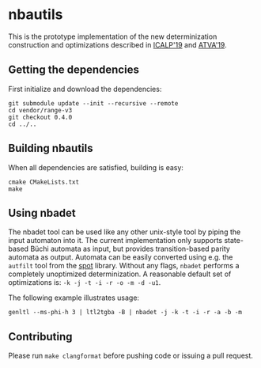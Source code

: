 # nbautils

This is the prototype implementation of the new determinization construction and
optimizations described in 
[ICALP'19](http://dx.doi.org/10.4230/LIPIcs.ICALP.2019.120) and 
[ATVA'19](https://doi.org/10.1007/978-3-030-31784-3_18).

## Getting the dependencies

First initialize and download the dependencies:
```
git submodule update --init --recursive --remote
cd vendor/range-v3
git checkout 0.4.0
cd ../..
```

## Building nbautils

When all dependencies are satisfied, building is easy:

```
cmake CMakeLists.txt
make
```

## Using nbadet

The nbadet tool can be used like any other unix-style tool by piping the input automaton
into it. The current implementation only supports state-based Büchi automata as input, but
provides transition-based parity automata as output. Automata can be easily converted
using e.g. the `autfilt` tool from the [spot](https://spot.lrde.epita.fr/) library.
Without any flags, `nbadet` performs a completely unoptimized determinization. 
A reasonable default set of optimizations is: `-k -j -t -i -r -o -m -d -u1`.

The following example illustrates usage:

```
genltl --ms-phi-h 3 | ltl2tgba -B | nbadet -j -k -t -i -r -a -b -m
```

## Contributing

Please run `make clangformat` before pushing code or issuing a pull request.

